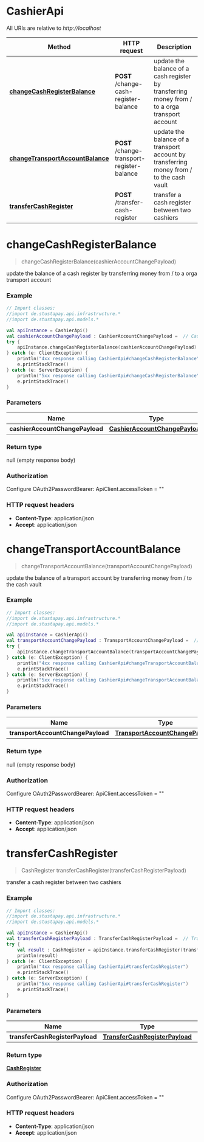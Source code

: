 # CashierApi

All URIs are relative to *http://localhost*

Method | HTTP request | Description
------------- | ------------- | -------------
[**changeCashRegisterBalance**](CashierApi.md#changeCashRegisterBalance) | **POST** /change-cash-register-balance | update the balance of a cash register by transferring money from / to a orga transport account
[**changeTransportAccountBalance**](CashierApi.md#changeTransportAccountBalance) | **POST** /change-transport-register-balance | update the balance of a transport account by transferring money from / to the cash vault
[**transferCashRegister**](CashierApi.md#transferCashRegister) | **POST** /transfer-cash-register | transfer a cash register between two cashiers


<a id="changeCashRegisterBalance"></a>
# **changeCashRegisterBalance**
> changeCashRegisterBalance(cashierAccountChangePayload)

update the balance of a cash register by transferring money from / to a orga transport account

### Example
```kotlin
// Import classes:
//import de.stustapay.api.infrastructure.*
//import de.stustapay.api.models.*

val apiInstance = CashierApi()
val cashierAccountChangePayload : CashierAccountChangePayload =  // CashierAccountChangePayload | 
try {
    apiInstance.changeCashRegisterBalance(cashierAccountChangePayload)
} catch (e: ClientException) {
    println("4xx response calling CashierApi#changeCashRegisterBalance")
    e.printStackTrace()
} catch (e: ServerException) {
    println("5xx response calling CashierApi#changeCashRegisterBalance")
    e.printStackTrace()
}
```

### Parameters

Name | Type | Description  | Notes
------------- | ------------- | ------------- | -------------
 **cashierAccountChangePayload** | [**CashierAccountChangePayload**](CashierAccountChangePayload.md)|  |

### Return type

null (empty response body)

### Authorization


Configure OAuth2PasswordBearer:
    ApiClient.accessToken = ""

### HTTP request headers

 - **Content-Type**: application/json
 - **Accept**: application/json

<a id="changeTransportAccountBalance"></a>
# **changeTransportAccountBalance**
> changeTransportAccountBalance(transportAccountChangePayload)

update the balance of a transport account by transferring money from / to the cash vault

### Example
```kotlin
// Import classes:
//import de.stustapay.api.infrastructure.*
//import de.stustapay.api.models.*

val apiInstance = CashierApi()
val transportAccountChangePayload : TransportAccountChangePayload =  // TransportAccountChangePayload | 
try {
    apiInstance.changeTransportAccountBalance(transportAccountChangePayload)
} catch (e: ClientException) {
    println("4xx response calling CashierApi#changeTransportAccountBalance")
    e.printStackTrace()
} catch (e: ServerException) {
    println("5xx response calling CashierApi#changeTransportAccountBalance")
    e.printStackTrace()
}
```

### Parameters

Name | Type | Description  | Notes
------------- | ------------- | ------------- | -------------
 **transportAccountChangePayload** | [**TransportAccountChangePayload**](TransportAccountChangePayload.md)|  |

### Return type

null (empty response body)

### Authorization


Configure OAuth2PasswordBearer:
    ApiClient.accessToken = ""

### HTTP request headers

 - **Content-Type**: application/json
 - **Accept**: application/json

<a id="transferCashRegister"></a>
# **transferCashRegister**
> CashRegister transferCashRegister(transferCashRegisterPayload)

transfer a cash register between two cashiers

### Example
```kotlin
// Import classes:
//import de.stustapay.api.infrastructure.*
//import de.stustapay.api.models.*

val apiInstance = CashierApi()
val transferCashRegisterPayload : TransferCashRegisterPayload =  // TransferCashRegisterPayload | 
try {
    val result : CashRegister = apiInstance.transferCashRegister(transferCashRegisterPayload)
    println(result)
} catch (e: ClientException) {
    println("4xx response calling CashierApi#transferCashRegister")
    e.printStackTrace()
} catch (e: ServerException) {
    println("5xx response calling CashierApi#transferCashRegister")
    e.printStackTrace()
}
```

### Parameters

Name | Type | Description  | Notes
------------- | ------------- | ------------- | -------------
 **transferCashRegisterPayload** | [**TransferCashRegisterPayload**](TransferCashRegisterPayload.md)|  |

### Return type

[**CashRegister**](CashRegister.md)

### Authorization


Configure OAuth2PasswordBearer:
    ApiClient.accessToken = ""

### HTTP request headers

 - **Content-Type**: application/json
 - **Accept**: application/json

